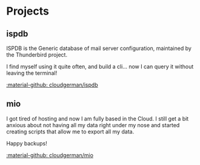 # Projects

## ispdb

ISPDB is the Generic database of mail server configuration, maintained by the
Thunderbird project.

I find myself using it quite often, and build a cli... now I can query it without leaving the terminal!

[:material-github: cloudgerman/ispdb](https://github.com/cloudgerman/ispdb)

## mio

I got tired of hosting and now I am fully based in the Cloud. I still get a bit anxious about not having
all my data right under my nose and started creating scripts that allow me to export all my data.

Happy backups!

[:material-github: cloudgerman/mio](https://github.com/cloudgerman/mio)
